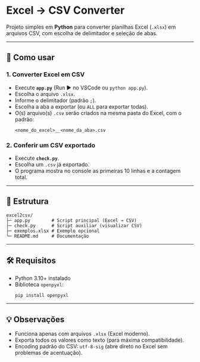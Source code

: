 # Excel → CSV Converter

Projeto simples em **Python** para converter planilhas Excel (`.xlsx`) em arquivos CSV, com escolha de delimitador e seleção de abas.

---

## 🚀 Como usar

### 1. Converter Excel em CSV
- Execute **`app.py`** (Run ▶ no VSCode ou `python app.py`).
- Escolha o arquivo `.xlsx`.
- Informe o delimitador (padrão `;`).
- Escolha a aba a exportar (ou `ALL` para exportar todas).
- O(s) arquivo(s) `.csv` serão criados na mesma pasta do Excel, com o padrão:
  ```
  <nome_do_excel>__<nome_da_aba>.csv
  ```

### 2. Conferir um CSV exportado
- Execute **`check.py`**.
- Escolha um `.csv` já exportado.
- O programa mostra no console as primeiras 10 linhas e a contagem total.

---

## 📂 Estrutura

```
excel2csv/
├─ app.py        # Script principal (Excel → CSV)
├─ check.py      # Script auxiliar (visualizar CSV)
├─ exemplos.xlsx # Exemplo opcional
└─ README.md     # Documentação
```

---

## 🛠️ Requisitos

- Python 3.10+ instalado  
- Biblioteca `openpyxl`:
  ```bash
  pip install openpyxl
  ```

---

## 💡 Observações

- Funciona apenas com arquivos `.xlsx` (Excel moderno).  
- Exporta todos os valores como texto (para máxima compatibilidade).  
- Encoding padrão do CSV: `utf-8-sig` (abre direto no Excel sem problemas de acentuação).  